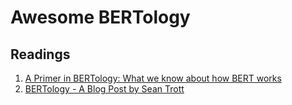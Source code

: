 # Awesome BERTology

## Readings
1. [A Primer in BERTology: What we know about how BERT works](https://arxiv.org/abs/2002.12327)
2. [BERTology - A Blog Post by Sean Trott](https://seantrott.github.io/bertology/)


